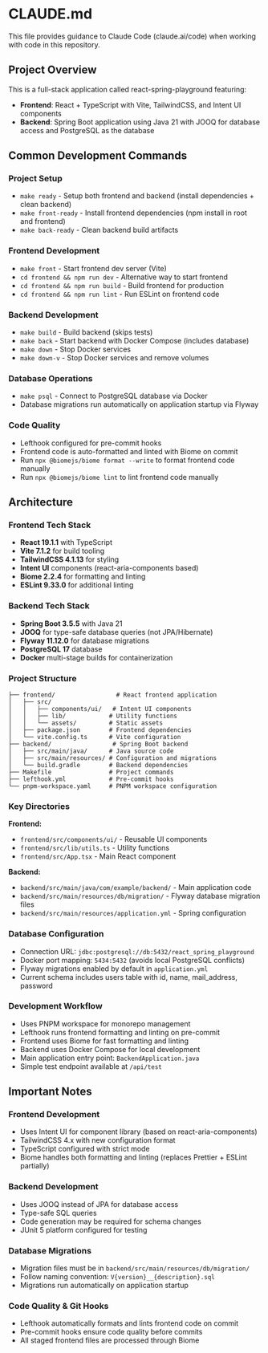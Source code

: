 # CLAUDE.md

This file provides guidance to Claude Code (claude.ai/code) when working with code in this repository.

## Project Overview

This is a full-stack application called react-spring-playground featuring:
- **Frontend**: React + TypeScript with Vite, TailwindCSS, and Intent UI components
- **Backend**: Spring Boot application using Java 21 with JOOQ for database access and PostgreSQL as the database

## Common Development Commands

### Project Setup
- `make ready` - Setup both frontend and backend (install dependencies + clean backend)
- `make front-ready` - Install frontend dependencies (npm install in root and frontend)
- `make back-ready` - Clean backend build artifacts

### Frontend Development
- `make front` - Start frontend dev server (Vite)
- `cd frontend && npm run dev` - Alternative way to start frontend
- `cd frontend && npm run build` - Build frontend for production
- `cd frontend && npm run lint` - Run ESLint on frontend code

### Backend Development
- `make build` - Build backend (skips tests)
- `make back` - Start backend with Docker Compose (includes database)
- `make down` - Stop Docker services
- `make down-v` - Stop Docker services and remove volumes

### Database Operations
- `make psql` - Connect to PostgreSQL database via Docker
- Database migrations run automatically on application startup via Flyway

### Code Quality
- Lefthook configured for pre-commit hooks
- Frontend code is auto-formatted and linted with Biome on commit
- Run `npx @biomejs/biome format --write` to format frontend code manually
- Run `npx @biomejs/biome lint` to lint frontend code manually

## Architecture

### Frontend Tech Stack
- **React 19.1.1** with TypeScript
- **Vite 7.1.2** for build tooling
- **TailwindCSS 4.1.13** for styling
- **Intent UI** components (react-aria-components based)
- **Biome 2.2.4** for formatting and linting
- **ESLint 9.33.0** for additional linting

### Backend Tech Stack
- **Spring Boot 3.5.5** with Java 21
- **JOOQ** for type-safe database queries (not JPA/Hibernate)
- **Flyway 11.12.0** for database migrations
- **PostgreSQL 17** database
- **Docker** multi-stage builds for containerization

### Project Structure
```
├── frontend/                 # React frontend application
│   ├── src/
│   │   ├── components/ui/   # Intent UI components
│   │   ├── lib/            # Utility functions
│   │   └── assets/         # Static assets
│   ├── package.json        # Frontend dependencies
│   └── vite.config.ts      # Vite configuration
├── backend/                 # Spring Boot backend
│   ├── src/main/java/      # Java source code
│   ├── src/main/resources/ # Configuration and migrations
│   └── build.gradle        # Backend dependencies
├── Makefile                # Project commands
├── lefthook.yml            # Pre-commit hooks
└── pnpm-workspace.yaml     # PNPM workspace configuration
```

### Key Directories
**Frontend:**
- `frontend/src/components/ui/` - Reusable UI components
- `frontend/src/lib/utils.ts` - Utility functions
- `frontend/src/App.tsx` - Main React component

**Backend:**
- `backend/src/main/java/com/example/backend/` - Main application code
- `backend/src/main/resources/db/migration/` - Flyway database migration files
- `backend/src/main/resources/application.yml` - Spring configuration

### Database Configuration
- Connection URL: `jdbc:postgresql://db:5432/react_spring_playground`
- Docker port mapping: `5434:5432` (avoids local PostgreSQL conflicts)
- Flyway migrations enabled by default in `application.yml`
- Current schema includes users table with id, name, mail_address, password

### Development Workflow
- Uses PNPM workspace for monorepo management
- Lefthook runs frontend formatting and linting on pre-commit
- Frontend uses Biome for fast formatting and linting
- Backend uses Docker Compose for local development
- Main application entry point: `BackendApplication.java`
- Simple test endpoint available at `/api/test`

## Important Notes

### Frontend Development
- Uses Intent UI for component library (based on react-aria-components)
- TailwindCSS 4.x with new configuration format
- TypeScript configured with strict mode
- Biome handles both formatting and linting (replaces Prettier + ESLint partially)

### Backend Development
- Uses JOOQ instead of JPA for database access
- Type-safe SQL queries
- Code generation may be required for schema changes
- JUnit 5 platform configured for testing

### Database Migrations
- Migration files must be in `backend/src/main/resources/db/migration/`
- Follow naming convention: `V{version}__{description}.sql`
- Migrations run automatically on application startup

### Code Quality & Git Hooks
- Lefthook automatically formats and lints frontend code on commit
- Pre-commit hooks ensure code quality before commits
- All staged frontend files are processed through Biome